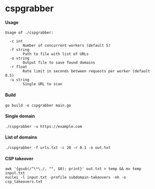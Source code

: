 # cspgrabber
#### Usage
```
Usage of ./cspgrabber:

  -c int
        Number of concurrent workers (default 5)
  -f string
        Path to file with list of URLs
  -o string
        Output file to save found domains
  -r float
        Rate limit in seconds between requests per worker (default 0.5)
  -u string
        Single URL to scan
```
#### Build
```
go build -o cspgrabber main.go
```

#### Single domain
```
./cspgrabber -u https://example.com
```

#### List of domains
```
./cspgrabber -f urls.txt -c 20 -r 0.1 -o out.txt
```

#### CSP takeover
```
awk '{gsub(/^\*\./, "", $0); print}' out.txt > temp && mv temp input.txt
nuclei -l input.txt -profile subdomain-takeovers -nh -o csp_takeovers.txt
```
